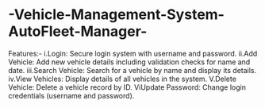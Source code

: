 # -Vehicle-Management-System-AutoFleet-Manager-
Features:-
i.Login: Secure login system with username and password.
ii.Add Vehicle: Add new vehicle details including validation checks for name and date.
iii.Search Vehicle: Search for a vehicle by name and display its details.
iv.View Vehicles: Display details of all vehicles in the system.
V.Delete Vehicle: Delete a vehicle record by ID.
ViUpdate Password: Change login credentials (username and password).
